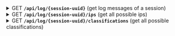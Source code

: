 <details>
 <summary>
    <span class="blue">GET</span> <code><b>/api/log/{session-uuid}</b></code> (get log messages of a session)
</summary>

##### Query Parameters

> | name                   | type     | data type         | description                                |
> |------------------------|----------|-------------------|--------------------------------------------|
> | from                   | required | int               | first index of the returned logs           |
> | count                  | required | int               | max count of returned logs                 |
> | files                  | required | string[]          | a list of all used file names              |
> | order                  | optional | "ASC" or "DESC"   | how the data should be sorted              |       
> | filters.date.from      | optional | Date              | start of range of valid dates              |
> | filters.date.to        | optional | Date              | end of range of valid dates                |
> | filters.ip             | optional | string            | only ip to be returned                     |
> | filters.text           | optional | string            | text to be included in the content         |
> | filters.regex          | optional | bool              | if the text should be interpreted as regex |
> | filters.classification | optional | "info" or "error" | only classification to be returned         |

##### Responses

> | http code | response                |
> |-----------|-------------------------|
> | `200`     | `{logs: logEntry[]}`    |
> | `400`     | missing/wrong body data |
> | `500`     | internal server error   |

LogEntry data structure

```ts
{
    session_id: UUID;
    file_name: string;
    entry_nr: number;
    creation_date: Date;
    classification: "info" | "error";
    service_ip: string | undefined;
    user_id: string | undefined;
    user_session_id: string | undefined;
    java_class: string;
    content: string;
}
```

</details>

<details>
 <summary>
    <span class="blue">GET</span> <code><b>/api/log/{session-uuid}/ips</b></code> (get all possible ips)
</summary>

##### Query Parameters

> | name                   | type     | data type         | description                                |
> |------------------------|----------|-------------------|--------------------------------------------|
> | files                  | required | string[]          | a list of all used file names              |
> | filters.date.from      | optional | Date              | start of range of valid dates              |
> | filters.date.to        | optional | Date              | end of range of valid dates                |
> | filters.ip             | optional | string            | only ip to be returned                     |
> | filters.text           | optional | string            | text to be included in the content         |
> | filters.regex          | optional | bool              | if the text should be interpreted as regex |
> | filters.classification | optional | "info" or "error" | only classification to be returned         |

##### Responses

> | http code | response                |
> |-----------|-------------------------|
> | `200`     | `{ips: string[]}`       |
> | `400`     | missing/wrong body data |
> | `500`     | internal server error   |

</details>

<details>
 <summary>
    <span class="blue">GET</span> <code><b>/api/log/{session-uuid}/classifications</b></code> (get all possible classifications)
</summary>

##### Query Parameters

> | name                   | type     | data type         | description                                |
> |------------------------|----------|-------------------|--------------------------------------------|
> | files                  | required | string[]          | a list of all used file names              |
> | filters.date.from      | optional | Date              | start of range of valid dates              |
> | filters.date.to        | optional | Date              | end of range of valid dates                |
> | filters.ip             | optional | string            | only ip to be returned                     |
> | filters.text           | optional | string            | text to be included in the content         |
> | filters.regex          | optional | bool              | if the text should be interpreted as regex |
> | filters.classification | optional | "info" or "error" | only classification to be returned         |

##### Responses

> | http code | response                      |
> |-----------|-------------------------------|
> | `200`     | `{classifications: string[]}` |
> | `400`     | missing/wrong body data       |
> | `500`     | internal server error         |

</details>
